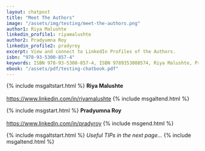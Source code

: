 ```yaml
---
layout: chatpost
title: "Meet The Authors"
image: "/assets/img/testing/meet-the-authors.png"
author1: Riya Malushte
linkedin_profile1: riyamalushte
author2: Pradyumna Roy
linkedin_profile2: pradyroy
excerpt: View and connect to LinkedIn Profiles of the Authors.
isbn: "978-93-5300-857-4"
keywords: ISBN 978-93-5300-857-4, ISBN 9789353008574, Riya Malushte, Pradyumna Roy, Prady Roy, Software Testing ebook, Software Testing Tutorial, Testing Chatbook, Software Testing Article, Basics of Software Testing, Software Testing Engineer in Pune, API Tester in Pune, Software Testing expert in Pune
ebook: "/assets/pdf/testing-chatbook.pdf"
---
```


{% include msgaltstart.html %} 
<b>Riya Malushte</b>
<br><br>
<a href="https://www.linkedin.com/in/riyamalushte" target="_blank">https://www.linkedin.com/in/riyamalushte</a>
{% include msgaltend.html %} 

{% include msgstart.html %} 
<b>Pradyumna Roy</b>
<br><br>
<a href="https://www.linkedin.com/in/pradyroy" target="_blank">https://www.linkedin.com/in/pradyroy</a>
{% include msgend.html %} 

{% include msgaltstart.html %} 
<i>Useful TIPs in the next page…</i>
{% include msgaltend.html %} 